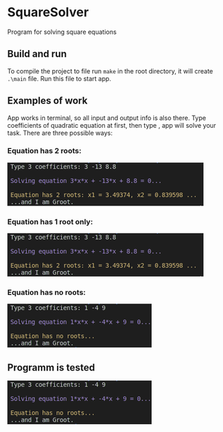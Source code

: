 # SquareSolver

 Program for solving square equations

## Build and run

 To compile the project to file run ``make`` in the root directory, it will create ``.\main`` file. Run this file to start app.

## Examples of work

 App works in terminal, so all input and output info is also there. Type coefficients of quadratic equation at first, then type <Enter>, app will solve your task. There are three possible ways:

### Equation has 2 roots:

![Example 1](Figures/Example1.png)

### Equation has 1 root only:

![Example 1](Figures/Example1.png)

### Equation has no roots:

![Example 2](Figures/Example2.png)

## Programm is tested
![Example ](Figures/Example2.png)
